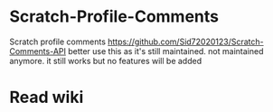 # Scratch-Profile-Comments
Scratch profile comments
https://github.com/Sid72020123/Scratch-Comments-API better use this as it's still maintained.
not maintained anymore. it still works but no features will be added

# Read wiki
